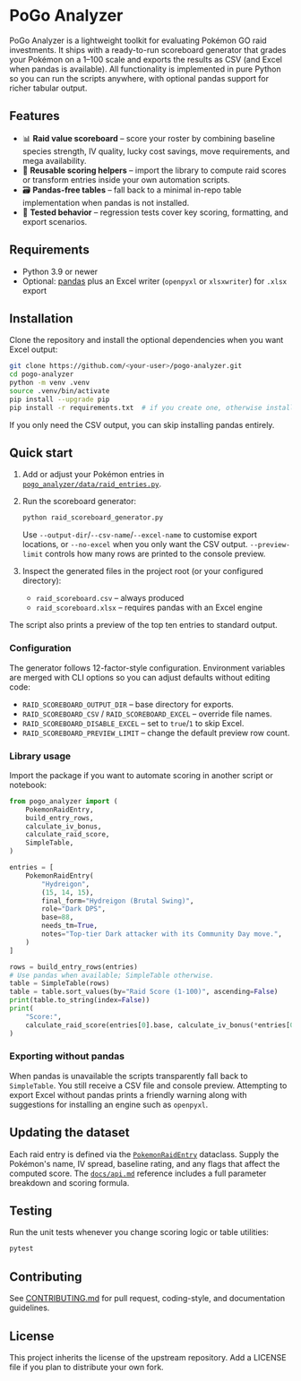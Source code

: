 # PoGo Analyzer

PoGo Analyzer is a lightweight toolkit for evaluating Pokémon GO raid investments. It ships with a ready-to-run scoreboard generator that grades your Pokémon on a 1–100 scale and exports the results as CSV (and Excel when pandas is available). All functionality is implemented in pure Python so you can run the scripts anywhere, with optional pandas support for richer tabular output.

## Features

- 📊 **Raid value scoreboard** – score your roster by combining baseline species strength, IV quality, lucky cost savings, move requirements, and mega availability.
- 🧮 **Reusable scoring helpers** – import the library to compute raid scores or transform entries inside your own automation scripts.
- 🗃️ **Pandas-free tables** – fall back to a minimal in-repo table implementation when pandas is not installed.
- 🧪 **Tested behavior** – regression tests cover key scoring, formatting, and export scenarios.

## Requirements

- Python 3.9 or newer
- Optional: [pandas](https://pandas.pydata.org/) plus an Excel writer (``openpyxl`` or ``xlsxwriter``) for `.xlsx` export

## Installation

Clone the repository and install the optional dependencies when you want Excel output:

```bash
git clone https://github.com/<your-user>/pogo-analyzer.git
cd pogo-analyzer
python -m venv .venv
source .venv/bin/activate
pip install --upgrade pip
pip install -r requirements.txt  # if you create one, otherwise install pandas manually
```

If you only need the CSV output, you can skip installing pandas entirely.

## Quick start

1. Add or adjust your Pokémon entries in [`pogo_analyzer/data/raid_entries.py`](pogo_analyzer/data/raid_entries.py).
2. Run the scoreboard generator:

   ```bash
   python raid_scoreboard_generator.py
   ```

   Use ``--output-dir``/``--csv-name``/``--excel-name`` to customise export
   locations, or ``--no-excel`` when you only want the CSV output. ``--preview-limit``
   controls how many rows are printed to the console preview.

3. Inspect the generated files in the project root (or your configured directory):
   - `raid_scoreboard.csv` – always produced
   - `raid_scoreboard.xlsx` – requires pandas with an Excel engine

The script also prints a preview of the top ten entries to standard output.

### Configuration

The generator follows 12-factor-style configuration. Environment variables are
merged with CLI options so you can adjust defaults without editing code:

- ``RAID_SCOREBOARD_OUTPUT_DIR`` – base directory for exports.
- ``RAID_SCOREBOARD_CSV`` / ``RAID_SCOREBOARD_EXCEL`` – override file names.
- ``RAID_SCOREBOARD_DISABLE_EXCEL`` – set to ``true``/``1`` to skip Excel.
- ``RAID_SCOREBOARD_PREVIEW_LIMIT`` – change the default preview row count.

### Library usage

Import the package if you want to automate scoring in another script or notebook:

```python
from pogo_analyzer import (
    PokemonRaidEntry,
    build_entry_rows,
    calculate_iv_bonus,
    calculate_raid_score,
    SimpleTable,
)

entries = [
    PokemonRaidEntry(
        "Hydreigon",
        (15, 14, 15),
        final_form="Hydreigon (Brutal Swing)",
        role="Dark DPS",
        base=88,
        needs_tm=True,
        notes="Top-tier Dark attacker with its Community Day move.",
    )
]

rows = build_entry_rows(entries)
# Use pandas when available; SimpleTable otherwise.
table = SimpleTable(rows)
table = table.sort_values(by="Raid Score (1-100)", ascending=False)
print(table.to_string(index=False))
print(
    "Score:",
    calculate_raid_score(entries[0].base, calculate_iv_bonus(*entries[0].ivs)),
)
```

### Exporting without pandas

When pandas is unavailable the scripts transparently fall back to `SimpleTable`. You still receive a CSV file and console preview. Attempting to export Excel without pandas prints a friendly warning along with suggestions for installing an engine such as `openpyxl`.

## Updating the dataset

Each raid entry is defined via the [`PokemonRaidEntry`](docs/api.md#pokemonraidentry) dataclass. Supply the Pokémon's name, IV spread, baseline rating, and any flags that affect the computed score. The [`docs/api.md`](docs/api.md) reference includes a full parameter breakdown and scoring formula.

## Testing

Run the unit tests whenever you change scoring logic or table utilities:

```bash
pytest
```

## Contributing

See [CONTRIBUTING.md](CONTRIBUTING.md) for pull request, coding-style, and documentation guidelines.

## License

This project inherits the license of the upstream repository. Add a LICENSE file if you plan to distribute your own fork.
